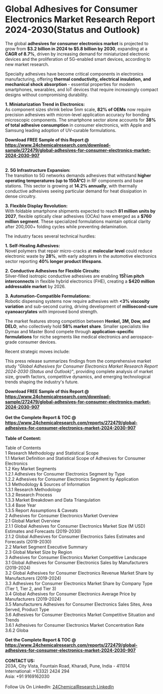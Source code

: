<h1>Global Adhesives for Consumer Electronics Market Research Report 2024-2030(Status and Outlook)</h1><p>The global <strong>adhesives for consumer electronics market</strong> is projected to grow from <strong>$3.2 billion in 2024 to $5.8 billion by 2030</strong>, expanding at a <strong>CAGR of 8.7%</strong>, driven by increasing demand for miniaturized electronic devices and the proliferation of 5G-enabled smart devices, according to new market research.</p><p>Specialty adhesives have become critical components in electronics manufacturing, offering <strong>thermal conductivity, electrical insulation, and mechanical shock absorption</strong> - essential properties for modern smartphones, wearables, and IoT devices that require increasingly compact designs without compromising durability.</p><p><strong>1. Miniaturization Trend in Electronics:</strong><br>
As component sizes shrink below 5nm scale, <strong>82% of OEMs</strong> now require precision adhesives with micron-level application accuracy for bonding microscopic components. The smartphone sector alone accounts for <strong>38% of total adhesive consumption</strong> in consumer electronics, with Apple and Samsung leading adoption of UV-curable formulations.</p><div><b>Download FREE Sample of this Report @ 
            <a href="https://www.24chemicalresearch.com/download-sample/272479/global-adhesives-for-consumer-electronics-market-2024-2030-907">
            https://www.24chemicalresearch.com/download-sample/272479/global-adhesives-for-consumer-electronics-market-2024-2030-907</a></b></div><br><p><strong>2. 5G Infrastructure Expansion:</strong><br>
The transition to 5G networks demands adhesives that withstand <strong>higher operating temperatures (up to 150Â°C)</strong> in RF components and base stations. This sector is growing at <strong>14.2% annually</strong>, with thermally conductive adhesives seeing particular demand for heat dissipation in dense circuitry.</p><p><strong>3. Flexible Display Revolution:</strong><br>
With foldable smartphone shipments expected to reach <strong>81 million units by 2027</strong>, flexible optically clear adhesives (OCAs) have emerged as a <strong>$760 million segment</strong>. These specialized formulations maintain optical clarity after 200,000+ folding cycles while preventing delamination.</p><p>The industry faces several technical hurdles:</p><p><strong>1. Self-Healing Adhesives:</strong><br>
Novel polymers that repair micro-cracks at <strong>molecular level</strong> could reduce electronic waste by <strong>28%</strong>, with early adopters in the automotive electronics sector reporting <strong>40% longer product lifespans</strong>.</p><p><strong>2. Conductive Adhesives for Flexible Circuits:</strong><br>
Silver-filled isotropic conductive adhesives are enabling <strong>15Î¼m pitch interconnects</strong> in flexible hybrid electronics (FHE), creating a <strong>$420 million addressable market</strong> by 2026.</p><p><strong>3. Automation-Compatible Formulations:</strong><br>
Robotic dispensing systems now require adhesives with <strong>&lt;3% viscosity variation</strong> and sub-second curing, driving development of <strong>millisecond-cure cyanoacrylates</strong> with improved bond strength.</p><p>The market features strong competition between <strong>Henkel, 3M, Dow, and DELO</strong>, who collectively hold <strong>58% market share</strong>. Smaller specialists like Dymax and Master Bond compete through <strong>application-specific formulations</strong> for niche segments like medical electronics and aerospace-grade consumer devices.</p><p>Recent strategic moves include:</p><p>This press release summarizes findings from the comprehensive market study <em>"Global Adhesives for Consumer Electronics Market Research Report 2024-2030 (Status and Outlook)"</em>, providing complete analysis of market size, growth factors, competitive dynamics, and emerging technological trends shaping the industry's future.</p><div><b>Download FREE Sample of this Report @ 
            <a href="https://www.24chemicalresearch.com/download-sample/272479/global-adhesives-for-consumer-electronics-market-2024-2030-907">
            https://www.24chemicalresearch.com/download-sample/272479/global-adhesives-for-consumer-electronics-market-2024-2030-907</a></b></div><br><div><b>Get the Complete Report & TOC @ 
            <a href="https://www.24chemicalresearch.com/reports/272479/global-adhesives-for-consumer-electronics-market-2024-2030-907">
            https://www.24chemicalresearch.com/reports/272479/global-adhesives-for-consumer-electronics-market-2024-2030-907</a></b></div><br>
            <b>Table of Content:</b><p>Table of Contents<br />
1 Research Methodology and Statistical Scope<br />
1.1 Market Definition and Statistical Scope of Adhesives for Consumer Electronics<br />
1.2 Key Market Segments<br />
1.2.1 Adhesives for Consumer Electronics Segment by Type<br />
1.2.2 Adhesives for Consumer Electronics Segment by Application<br />
1.3 Methodology & Sources of Information<br />
1.3.1 Research Methodology<br />
1.3.2 Research Process<br />
1.3.3 Market Breakdown and Data Triangulation<br />
1.3.4 Base Year<br />
1.3.5 Report Assumptions & Caveats<br />
2 Adhesives for Consumer Electronics Market Overview<br />
2.1 Global Market Overview<br />
2.1.1 Global Adhesives for Consumer Electronics Market Size (M USD) Estimates and Forecasts (2019-2030)<br />
2.1.2 Global Adhesives for Consumer Electronics Sales Estimates and Forecasts (2019-2030)<br />
2.2 Market Segment Executive Summary<br />
2.3 Global Market Size by Region<br />
3 Adhesives for Consumer Electronics Market Competitive Landscape<br />
3.1 Global Adhesives for Consumer Electronics Sales by Manufacturers (2019-2024)<br />
3.2 Global Adhesives for Consumer Electronics Revenue Market Share by Manufacturers (2019-2024)<br />
3.3 Adhesives for Consumer Electronics Market Share by Company Type (Tier 1, Tier 2, and Tier 3)<br />
3.4 Global Adhesives for Consumer Electronics Average Price by Manufacturers (2019-2024)<br />
3.5 Manufacturers Adhesives for Consumer Electronics Sales Sites, Area Served, Product Type<br />
3.6 Adhesives for Consumer Electronics Market Competitive Situation and Trends<br />
3.6.1 Adhesives for Consumer Electronics Market Concentration Rate<br />
3.6.2 Globa</p><div><b>Get the Complete Report & TOC @ 
            <a href="https://www.24chemicalresearch.com/reports/272479/global-adhesives-for-consumer-electronics-market-2024-2030-907">
            https://www.24chemicalresearch.com/reports/272479/global-adhesives-for-consumer-electronics-market-2024-2030-907</a></b></div><br><b>CONTACT US:</b><br>
            203A, City Vista, Fountain Road, Kharadi, Pune, India - 411014<br>
            International: +1(332) 2424 294<br>
            Asia: +91 9169162030 <br><br>
            Follow Us On LinkedIn: <a href="https://www.linkedin.com/company/24chemicalresearch/">24ChemicalResearch LinkedIn</a>